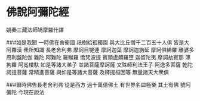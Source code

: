 佛說阿彌陀經
============

姚秦三藏法師鳩摩羅什譯

###如是我聞 一時佛在舍衛國 祇樹給孤獨園 與大比丘僧千二百五十人俱 皆是大阿羅漢 衆所知識 長老舍利弗 摩訶目犍連 摩訶迦葉 摩訶迦旃延 摩訶俱絺羅 離婆多 周利盤陀伽 難陀 阿難陀 羅睺羅 憍梵波提 賓頭盧頗羅墮 迦留陀夷 摩訶劫賓那 薄拘羅 阿㝹樓馱 如是等諸大弟子 並諸菩薩摩訶薩 文殊師利法王子 阿逸多菩薩 乾陀訶提菩薩 常精進菩薩 與如是等諸大菩薩 及釋提桓因等 無量諸天大衆俱

###爾時佛告長老舍利弗 從是西方 過十萬億佛土 有世界名曰極樂 其土有佛 號阿彌陀 今現在說法
